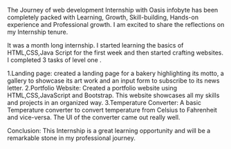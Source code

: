 The Journey of web development Internship with 
Oasis infobyte has been completely packed with
Learning, Growth, Skill-building, Hands-on
experience and Professional growth. I am excited 
to share the reflections on my Internship tenure.

It was a month long internship. I started 
learning the basics of HTML,CSS,Java Script
for the first week and then started crafting 
websites. I completed 3 tasks of level one .

1.Landing page: created a landing page for a 
bakery highlighting its motto, a gallery to
showcase its art work and an input form to 
subscribe to its news letter.
2.Portfolio Website: Created a portfolio 
website using HTML,CSS,JavaScript 
and Bootstrap. This website showcases 
all my skills and projects in an organized way.
3.Temperature Converter: A basic Temperature
converter to convert temperature from
Celsius to Fahrenheit and vice-versa. 
The UI of the converter came out really well.

Conclusion: This Internship is a great learning
opportunity and will be a remarkable stone 
in my professional journey.
